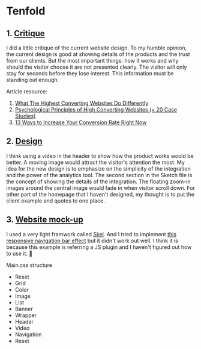 # Tenfold

## 1. [Critique](tenfold/critique.pdf)
I did a little critique of the current website design. To my humble opinion, the current design is good at showing details of the products and the trust from our clients. But the most important things: how it works and why should the visitor choose it are not presented clearly. The visitor will only stay for seconds before they lose interest. This information must be standing out enough.

  Article resource:
  1. [What The Highest Converting Websites Do Differently](https://blog.kissmetrics.com/what-converting-websites-do/)
  2. [Psychological Principles of High Converting Websites (+ 20 Case Studies)](https://blog.kissmetrics.com/psychological-principles-converting-website/)
  3. [13 Ways to Increase Your Conversion Rate Right Now](https://conversionxl.com/ways-to-increase-your-conversion-rate-right-now/)

## 2. [Design](tenfold/Tenfold.sketch)
I think using a video in the header to show how the product works would be better. A moving image would attract the visitor's attention the most. My idea for the new design is to emphasize on the simplicity of the integration and the power of the analytics tool. The second section in the Sketch file is the concept of showing the details of the integration. The floating zoom-in images around the central image would fade in when visitor scroll down. For other part of the homepage that I haven't designed, my thought is to put the client example and quotes to one place. 

## 3. [Website mock-up](tenfold/index.html)
I used a very light framwork called [Skel](https://github.com/ajlkn/skel). And I tried to implement [this responsive navigation bar effect](http://codepen.io/rugor/pen/wayJQY) but it didn't work out well. I think it is because this example is referring a JS plugin and I haven't figured out how to use it. 🤷

  Main.css structure 
  * Reset 
  * Grid 
  * Color 
  * Image 
  * List 
  * Banner 
  * Wrapper 
  * Header 
  * Video 
  * Navigation 
  * Reset

